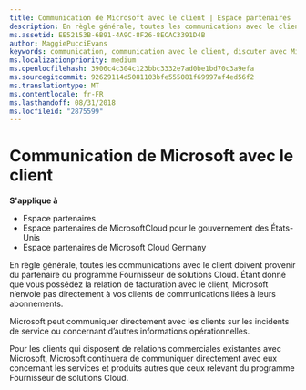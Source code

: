 ```yaml
---
title: Communication de Microsoft avec le client | Espace partenaires
description: En règle générale, toutes les communications avec le client doivent provenir du partenaire du programme Fournisseur de solutions Cloud.
ms.assetid: EE52153B-6B91-4A9C-8F26-8ECAC3391D4B
author: MaggiePucciEvans
keywords: communication, communication avec le client, discuter avec Microsoft
ms.localizationpriority: medium
ms.openlocfilehash: 3906c4c304c123bbc3332e7ad0be1bd70c3a9efa
ms.sourcegitcommit: 92629114d5081103bfe555081f69997af4ed56f2
ms.translationtype: MT
ms.contentlocale: fr-FR
ms.lasthandoff: 08/31/2018
ms.locfileid: "2875599"
---
```

# <a name="customer-communication-from-microsoft"></a>Communication de Microsoft avec le client

**S'applique à**

-  Espace partenaires
-  Espace partenaires de MicrosoftCloud pour le gouvernement des États-Unis
-  Espace partenaires de Microsoft Cloud Germany

En règle générale, toutes les communications avec le client doivent provenir du partenaire du programme Fournisseur de solutions Cloud. Étant donné que vous possédez la relation de facturation avec le client, Microsoft n’envoie pas directement à vos clients de communications liées à leurs abonnements.

Microsoft peut communiquer directement avec les clients sur les incidents de service ou concernant d’autres informations opérationnelles.

Pour les clients qui disposent de relations commerciales existantes avec Microsoft, Microsoft continuera de communiquer directement avec eux concernant les services et produits autres que ceux relevant du programme Fournisseur de solutions Cloud.

 

 



